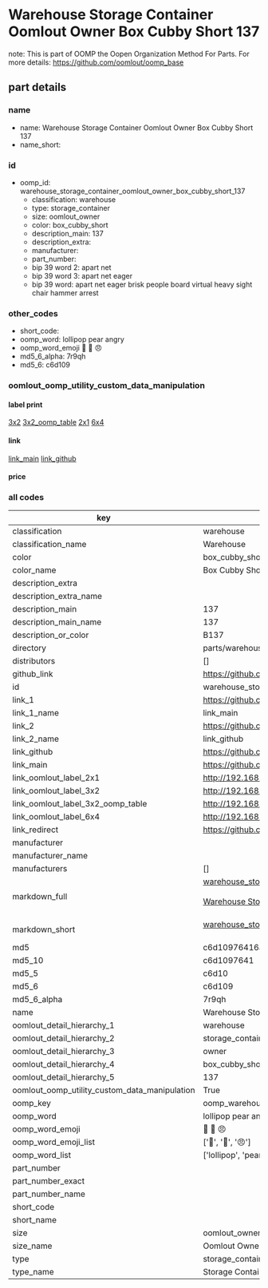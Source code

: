 # Warehouse Storage Container Oomlout Owner Box Cubby Short 137  

note: This is part of OOMP the Oopen Organization Method For Parts. For more details: https://github.com/oomlout/oomp_base

##  part details
  







### name
* name: Warehouse Storage Container Oomlout Owner Box Cubby Short 137
* name_short: 
### id
* oomp_id: warehouse_storage_container_oomlout_owner_box_cubby_short_137
  * classification: warehouse
  * type: storage_container
  * size: oomlout_owner
  * color: box_cubby_short
  * description_main: 137
  * description_extra: 
  * manufacturer: 
  * part_number: 
  * bip 39 word 2: apart net
  * bip 39 word 3: apart net eager
  * bip 39 word: apart net eager brisk people board virtual heavy sight chair hammer arrest

### other_codes
* short_code: 
* oomp_word: lollipop pear angry
* oomp_word_emoji :lollipop: :pear: :angry:
* md5_6_alpha: 7r9qh
* md5_6: c6d109






### oomlout_oomp_utility_custom_data_manipulation
#### label print
[3x2](http://192.168.1.245:1112/?label=oomp%207r9qh)
[3x2_oomp_table](http://192.168.1.108:1112/?label=oomp%207r9qh)
[2x1](http://192.168.1.242:1112/?label=oomp%207r9qh)
[6x4](http://192.168.1.55:1112/?label=oomp%207r9qh)    

#### link

[link_main](https://github.com/oomlout/oomlout_oomp_version_1_messy/tree/main/parts/warehouse_storage_container_oomlout_owner_box_cubby_short_137) [link_github](https://github.com/oomlout/oomlout_oomp_version_1_messy/tree/main/parts/warehouse_storage_container_oomlout_owner_box_cubby_short_137)                             

#### price







### all codes 
| key | value |  
| --- | --- |  
| classification | warehouse |  
| classification_name | Warehouse |  
| color | box_cubby_short |  
| color_name | Box Cubby Short |  
| description_extra |  |  
| description_extra_name |  |  
| description_main | 137 |  
| description_main_name | 137 |  
| description_or_color | B137 |  
| directory | parts/warehouse_storage_container_oomlout_owner_box_cubby_short_137 |  
| distributors | [] |  
| github_link | https://github.com/oomlout/oomlout_oomp_part_src/tree/main/parts/warehouse_storage_container_oomlout_owner_box_cubby_short_137 |  
| id | warehouse_storage_container_oomlout_owner_box_cubby_short_137 |  
| link_1 | https://github.com/oomlout/oomlout_oomp_version_1_messy/tree/main/parts/warehouse_storage_container_oomlout_owner_box_cubby_short_137 |  
| link_1_name | link_main |  
| link_2 | https://github.com/oomlout/oomlout_oomp_version_1_messy/tree/main/parts/warehouse_storage_container_oomlout_owner_box_cubby_short_137 |  
| link_2_name | link_github |  
| link_github | https://github.com/oomlout/oomlout_oomp_version_1_messy/tree/main/parts/warehouse_storage_container_oomlout_owner_box_cubby_short_137 |  
| link_main | https://github.com/oomlout/oomlout_oomp_version_1_messy/tree/main/parts/warehouse_storage_container_oomlout_owner_box_cubby_short_137 |  
| link_oomlout_label_2x1 | http://192.168.1.242:1112/?label=oomp%207r9qh |  
| link_oomlout_label_3x2 | http://192.168.1.245:1112/?label=oomp%207r9qh |  
| link_oomlout_label_3x2_oomp_table | http://192.168.1.108:1112/?label=oomp%207r9qh |  
| link_oomlout_label_6x4 | http://192.168.1.55:1112/?label=oomp%207r9qh |  
| link_redirect | https://github.com/oomlout/oomlout_oomp_version_1_messy/tree/main/parts/warehouse_storage_container_oomlout_owner_box_cubby_short_137 |  
| manufacturer |  |  
| manufacturer_name |  |  
| manufacturers | [] |  
| markdown_full | [warehouse_storage_container_oomlout_owner_box_cubby_short_137](none)<br>[](none)<br>[Warehouse Storage Container Oomlout Owner Box Cubby Short 137](none)<br><br> |  
| markdown_short | [warehouse_storage_container_oomlout_owner_box_cubby_short_137](none)<br><br> |  
| md5 | c6d10976416a7e8c62d161c489e52852 |  
| md5_10 | c6d1097641 |  
| md5_5 | c6d10 |  
| md5_6 | c6d109 |  
| md5_6_alpha | 7r9qh |  
| name | Warehouse Storage Container Oomlout Owner Box Cubby Short 137 |  
| oomlout_detail_hierarchy_1 | warehouse |  
| oomlout_detail_hierarchy_2 | storage_container |  
| oomlout_detail_hierarchy_3 | owner |  
| oomlout_detail_hierarchy_4 | box_cubby_short |  
| oomlout_detail_hierarchy_5 | 137 |  
| oomlout_oomp_utility_custom_data_manipulation | True |  
| oomp_key | oomp_warehouse_storage_container_oomlout_owner_box_cubby_short_137 |  
| oomp_word | lollipop pear angry |  
| oomp_word_emoji | :lollipop: :pear: :angry: |  
| oomp_word_emoji_list | [':lollipop:', ':pear:', ':angry:'] |  
| oomp_word_list | ['lollipop', 'pear', 'angry'] |  
| part_number |  |  
| part_number_exact |  |  
| part_number_name |  |  
| short_code |  |  
| short_name |  |  
| size | oomlout_owner |  
| size_name | Oomlout Owner |  
| type | storage_container |  
| type_name | Storage Container |  

